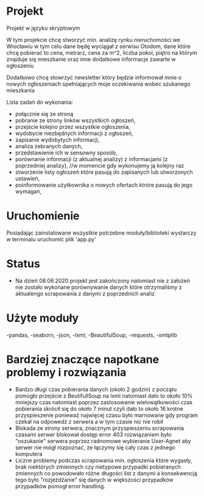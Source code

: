 # Projekt
Projekt w języku skryptowym

W tym projekcie chcę stworzyć min. analizę rynku nieruchomości we Wrocławiu w tym celu dane będę wyciągał z serwisu Otodom,
dane które chcę pobierać to cena, metrarz, cena za m^2, liczba pokoi, piętro na którym znajduje się mieszkanie 
oraz inne dodatkowe informacje zawarte w ogłoszeniu

Dodatkowo chcę stowrzyć newsletter który będzie informował mnie o nowych ogłoszeniach spełniających moje oczekiwania wobec szukanego mieszkania

Lista zadań do wykonania:
- połącznie się ze stroną
- pobranie ze strony linków wszystkich ogłoszeń,
- przejście kolejno przez wszystkie ogłoszenia,
- wydobycie niezbędnych informacji z ogłoszeń,
- zapisanie wydobytych informacji,
- analiza zebranych danych,
- przedstawienie ich w sensowny sposób,
- porównanie informacji (z aktualnej analizy) z informacjami (z poprzedniej analizy), //w momencie gdy wykonujemy ją kolejny raz
- stworzenie listy ogłoszeń które pasują do zapisanych lub utworzonych ustawień,
- poinformowanie użytkownika o nowych ofertach ktróre pasują do jego wymagań,

# Uruchomienie
Posiadając zainstalowane wszystkie potrzebne moduły/biblioteki wystarczy w terminalu uruchomić plik 'app.py'

# Status
- Na dzień 08.06.2020 projekt jest zakończony natomiast nie z założeń nie zostało wykonane porównywanie danych które otrzymaliśmy z aktualengo scrapowania z danymi z poprzednich analiz

# Użyte moduły 
-pandas,
-seaborn,
-json,
-lxml,
-BeautifulSoup,
-requests,
-smtplib

# Bardziej znaczące napotkane problemy i rozwiązania
- Bardzo długi czas pobierania danych (około 2 godzin) z początu pomogło przejście z BeutifullSoup na lxml natomiast dało to około 10% mniejszy czas natomiast poprzez zastosowanie wielowątkowości czas pobierania skrócił się do około 7 minut czyli dało to około 16 krotne przyspieszenie ponieważ najwięcej czasu było marnowane gdy program czekał na odpowedź z serwera a w tym czasie nic nie robił
- Blokada ze strony serwera, znacznym przyspieszeniu scrapowania czasami serwer blokował dostęp error 403 rozwiązaniem było "oszukanie" serwera poprzez radnomowe wybieranie User-Agnet aby serwer nie mógł rozpoznać, że łączymy się cały czas z jednego komputera
- Liczne problemy podczas scrapowania min. ogłoszenia które wygasły, brak niektórych zmiennych czy nietypowe przypadki pobieranych zmiennych co powodowało różne długości list z danymi a konsekwencją tego było "rozjeżdżanie" się danych w większości przypadków przypadków pomogł error handling.
